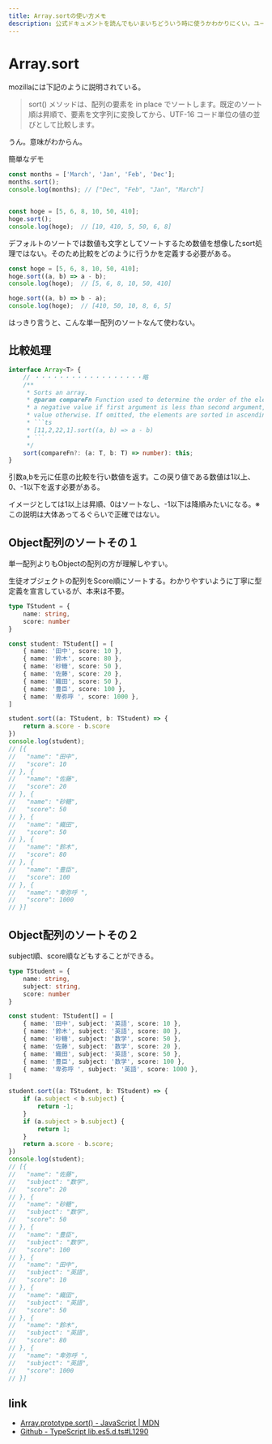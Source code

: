 ```yaml
---
title: Array.sortの使い方メモ
description: 公式ドキュメントを読んでもいまいちどういう時に使うかわかりにくい。ユースケースにあった記述を簡単に説明。
---
```


# Array.sort

mozillaには下記のように説明されている。

> sort() メソッドは、配列の要素を in place でソートします。既定のソート順は昇順で、要素を文字列に変換してから、UTF-16 コード単位の値の並びとして比較します。

うん。意味がわからん。

<google-ads/>

簡単なデモ

```ts
const months = ['March', 'Jan', 'Feb', 'Dec'];
months.sort();
console.log(months); // ["Dec", "Feb", "Jan", "March"] 


const hoge = [5, 6, 8, 10, 50, 410];
hoge.sort();
console.log(hoge);  // [10, 410, 5, 50, 6, 8] 

```

デフォルトのソートでは数値も文字としてソートするため数値を想像したsort処理ではない。そのため比較をどのように行うかを定義する必要がある。

```ts
const hoge = [5, 6, 8, 10, 50, 410];
hoge.sort((a, b) => a - b);
console.log(hoge);  // [5, 6, 8, 10, 50, 410] 

hoge.sort((a, b) => b - a);
console.log(hoge);  // [410, 50, 10, 8, 6, 5] 
```

はっきり言うと、こんな単一配列のソートなんて使わない。

## 比較処理


```ts
interface Array<T> {
    // ・・・・・・・・・・・・・・・・・・略
    /**
     * Sorts an array.
     * @param compareFn Function used to determine the order of the elements. It is expected to return
     * a negative value if first argument is less than second argument, zero if they're equal and a positive
     * value otherwise. If omitted, the elements are sorted in ascending, ASCII character order.
     * ```ts
     * [11,2,22,1].sort((a, b) => a - b)
     * ```
     */
    sort(compareFn?: (a: T, b: T) => number): this;
}
```

引数a,bを元に任意の比較を行い数値を返す。この戻り値である数値は1以上、0、-1以下を返す必要がある。

イメージとしては1以上は昇順、0はソートなし、-1以下は降順みたいになる。※この説明は大体あってるぐらいで正確ではない。

## Object配列のソートその１

単一配列よりもObjectの配列の方が理解しやすい。

生徒オブジェクトの配列をScore順にソートする。わかりやすいように丁寧に型定義を宣言しているが、本来は不要。

```ts
type TStudent = {
    name: string,
    score: number
}

const student: TStudent[] = [
    { name: '田中', score: 10 },
    { name: '鈴木', score: 80 },
    { name: '砂糖', score: 50 },
    { name: '佐藤', score: 20 },
    { name: '織田', score: 50 },
    { name: '豊臣', score: 100 },
    { name: '卑弥呼 ', score: 1000 },
]

student.sort((a: TStudent, b: TStudent) => {
    return a.score - b.score
})
console.log(student);
// [{
//   "name": "田中",
//   "score": 10
// }, {
//   "name": "佐藤",
//   "score": 20
// }, {
//   "name": "砂糖",
//   "score": 50
// }, {
//   "name": "織田",
//   "score": 50
// }, {
//   "name": "鈴木",
//   "score": 80
// }, {
//   "name": "豊臣",
//   "score": 100
// }, {
//   "name": "卑弥呼 ",
//   "score": 1000
// }] 
```

## Object配列のソートその２

subject順、score順などもすることができる。

```ts
type TStudent = {
    name: string,
    subject: string,
    score: number
}

const student: TStudent[] = [
    { name: '田中', subject: '英語', score: 10 },
    { name: '鈴木', subject: '英語', score: 80 },
    { name: '砂糖', subject: '数学', score: 50 },
    { name: '佐藤', subject: '数学', score: 20 },
    { name: '織田', subject: '英語', score: 50 },
    { name: '豊臣', subject: '数学', score: 100 },
    { name: '卑弥呼 ', subject: '英語', score: 1000 },
]

student.sort((a: TStudent, b: TStudent) => {
    if (a.subject < b.subject) {
        return -1;
    }
    if (a.subject > b.subject) {
        return 1;
    }
    return a.score - b.score;
})
console.log(student);
// [{
//   "name": "佐藤",
//   "subject": "数学",
//   "score": 20
// }, {
//   "name": "砂糖",
//   "subject": "数学",
//   "score": 50
// }, {
//   "name": "豊臣",
//   "subject": "数学",
//   "score": 100
// }, {
//   "name": "田中",
//   "subject": "英語",
//   "score": 10
// }, {
//   "name": "織田",
//   "subject": "英語",
//   "score": 50
// }, {
//   "name": "鈴木",
//   "subject": "英語",
//   "score": 80
// }, {
//   "name": "卑弥呼 ",
//   "subject": "英語",
//   "score": 1000
// }] 
```

## link

* [Array.prototype.sort() - JavaScript | MDN](https://developer.mozilla.org/ja/docs/Web/JavaScript/Reference/Global_Objects/Array/sort)
* [Github - TypeScript lib.es5.d.ts#L1290](https://github.com/microsoft/TypeScript/blob/master/lib/lib.es5.d.ts#L1290)
